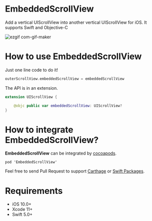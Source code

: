 # EmbeddedScrollView

Add a vertical UIScrollView into another vertical UIScrollView for iOS. It supports Swift and Objective-C

![ezgif com-gif-maker](https://user-images.githubusercontent.com/5275802/111632055-0f82c180-882f-11eb-87de-a8480dab060a.gif)

# How to use EmbeddedScrollView

Just one line code to do it!

```swift
outerScrollView.embeddedScrollView = embeddedScrollView
```

The API is in an extension.
```swift
extension UIScrollView {

    @objc public var embeddedScrollView: UIScrollView?
}
```


# How to integrate EmbeddedScrollView?

**EmbeddedScrollView** can be integrated by [cocoapods](https://cocoapods.org/). 

```
pod 'EmbeddedScrollView'
```

Feel free to send Pull Request to support [Carthage](https://github.com/Carthage/Carthage) or [Swift Packages](https://developer.apple.com/documentation/swift_packages).

# Requirements

- iOS 10.0+
- Xcode 11+
- Swift 5.0+
